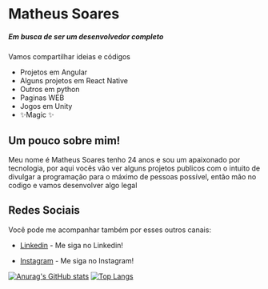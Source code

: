 # Matheus Soares
##### Em busca de ser um desenvolvedor completo

Vamos compartilhar ideias e códigos

- Projetos em Angular
- Alguns projetos em React Native
- Outros em python
- Paginas WEB
- Jogos em Unity
- ✨Magic ✨

## Um pouco sobre mim!

Meu nome é Matheus Soares tenho 24 anos e sou um apaixonado por tecnologia, por aqui vocês vão ver alguns projetos publicos com o intuito de divulgar a programação para o máximo de pessoas possível, então mão no codigo e vamos desenvolver algo legal


## Redes Sociais

Você pode me acompanhar também por esses outros canais:

- [Linkedin] - Me siga no Linkedin!
- [Instagram] - Me siga no Instagram!



   [Instagram]: <https://www.instagram.com/soares747/>
   [Linkedin]: <https://www.linkedin.com/in/matheus-fernando-soares/>

[![Anurag's GitHub stats](https://github-readme-stats.vercel.app/api?username=SeraosBolt&show_icons=true&bg_color=0d1117&hide_border=true&text_color=ffffff&count_private=true&card_width=600)](https://github.com/anuraghazra/github-readme-stats)
[![Top Langs](https://github-readme-stats.vercel.app/api/top-langs/?username=SeraosBolt&layout=compact&bg_color=0d1117&hide_border=true&text_color=ffffff&count_private=true&card_width=600)](https://github.com/anuraghazra/github-readme-stats)
